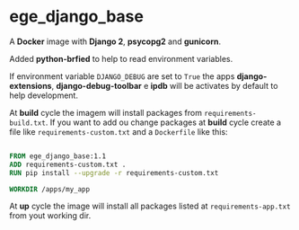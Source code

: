 # ege_django_base

A **Docker** image with **Django 2**, **psycopg2** and **gunicorn**.

Added **python-brfied** to help to read environment variables.

If environment variable `DJANGO_DEBUG` are set to `True` the apps **django-extensions**, **django-debug-toolbar** e **ipdb** will be activates by default to help development.

At **build** cycle the imagem will install packages from `requirements-build.txt`. If you want to add ou change packages at **build** cycle create a file like `requirements-custom.txt` and a `Dockerfile` like this:

```dockerfile

FROM ege_django_base:1.1
ADD requirements-custom.txt . 
RUN pip install --upgrade -r requirements-custom.txt

WORKDIR /apps/my_app

```

At **up** cycle the image will install all packages listed at `requirements-app.txt` from yout working dir.
